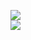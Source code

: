 [![](https://img.shields.io/badge/Made%20With-Github%20Spray-lightgrey.svg?style=for-the-badge&logo=github)](https://github.com/Annihil/github-spray#19384)  
[![](https://i.imgur.com/2DrTn0Z.gif)](https://github.com/Annihil/github-spray)